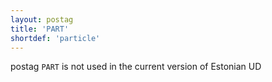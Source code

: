 ```yaml
---
layout: postag
title: 'PART'
shortdef: 'particle'
---
```

postag <code>PART</code> is not used in the current version of Estonian UD

<!-- Interlanguage links updated Po 11. listopadu 2024, 20:09:24 CET -->
